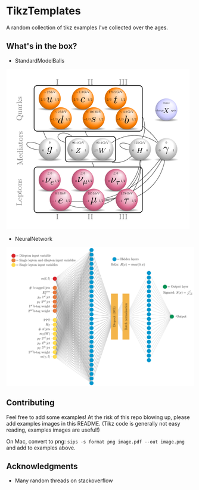 # TikzTemplates

A random collection of tikz examples I've collected over the ages.


## What's in the box?

* StandardModelBalls

![alt text](StandardModelBalls/Standard_model_balls_with_interactions.png)


* NeuralNetwork

![alt text](NeuralNetwork/NN_example.png)


## Contributing

Feel free to add some examples!
At the risk of this repo blowing up, please add examples  images in this README. (Tikz code is generally not easy reading, examples images are useful!)

On Mac, convert to png:
`sips -s format png image.pdf --out image.png` and add to examples above.


## Acknowledgments

* Many random threads on stackoverflow
